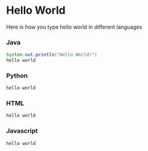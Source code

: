# Hello World

Here is how you type hello world in different languages

### Java

```java
System.out.println("Hello World!")
hello world
```

### Python

```python
hello world
```

### HTML

```html
hello world
```

### Javascript

```javascript
hello world
```
